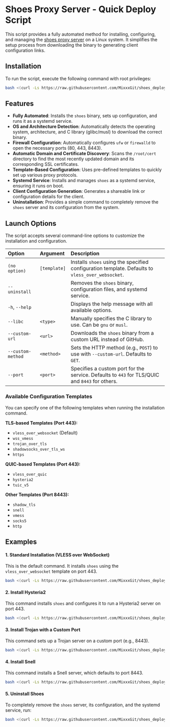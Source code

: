 # Shoes Proxy Server - Quick Deploy Script

This script provides a fully automated method for installing, configuring, and managing the [shoes proxy server](https://github.com/cfal/shoes) on a Linux system. It simplifies the setup process from downloading the binary to generating client configuration links.

## Installation

To run the script, execute the following command with root privileges:

```bash
bash <(curl -Ls https://raw.githubusercontent.com/MixxxGit/shoes_deploy/refs/heads/main/deploy_shoes.sh)
```

## Features

-   **Fully Automated**: Installs the `shoes` binary, sets up configuration, and runs it as a systemd service.
-   **OS and Architecture Detection**: Automatically detects the operating system, architecture, and C library (glibc/musl) to download the correct binary.
-   **Firewall Configuration**: Automatically configures `ufw` or `firewalld` to open the necessary ports (80, 443, 8443).
-   **Automatic Domain and Certificate Discovery**: Scans the `/root/cert` directory to find the most recently updated domain and its corresponding SSL certificates.
-   **Template-Based Configuration**: Uses pre-defined templates to quickly set up various proxy protocols.
-   **Systemd Service**: Installs and manages `shoes` as a systemd service, ensuring it runs on boot.
-   **Client Configuration Generation**: Generates a shareable link or configuration details for the client.
-   **Uninstallation**: Provides a simple command to completely remove the `shoes` server and its configuration from the system.

## Launch Options

The script accepts several command-line options to customize the installation and configuration.

| Option | Argument | Description |
| :--- | :--- | :--- |
| `(no option)` | `[template]` | Installs `shoes` using the specified configuration template. Defaults to `vless_over_websocket`. |
| `--uninstall` | | Removes the `shoes` binary, configuration files, and systemd service. |
| `-h`, `--help` | | Displays the help message with all available options. |
| `--libc` | `<type>` | Manually specifies the C library to use. Can be `gnu` or `musl`. |
| `--custom-url` | `<url>` | Downloads the `shoes` binary from a custom URL instead of GitHub. |
| `--custom-method` | `<method>` | Sets the HTTP method (e.g., `POST`) to use with `--custom-url`. Defaults to `GET`. |
| `--port` | `<port>` | Specifies a custom port for the service. Defaults to `443` for TLS/QUIC and `8443` for others. |

### Available Configuration Templates

You can specify one of the following templates when running the installation command.

**TLS-based Templates (Port 443):**

*   `vless_over_websocket` (Default)
*   `wss_vmess`
*   `trojan_over_tls`
*   `shadowsocks_over_tls_ws`
*   `https`

**QUIC-based Templates (Port 443):**

*   `vless_over_quic`
*   `hysteria2`
*   `tuic_v5`

**Other Templates (Port 8443):**

*   `shadow_tls`
*   `snell`
*   `vmess`
*   `socks5`
*   `http`

## Examples

#### 1. Standard Installation (VLESS over WebSocket)

This is the default command. It installs `shoes` using the `vless_over_websocket` template on port 443.

```bash
bash <(curl -Ls https://raw.githubusercontent.com/MixxxGit/shoes_deploy/refs/heads/main/deploy_shoes.sh)
```

#### 2. Install Hysteria2

This command installs `shoes` and configures it to run a Hysteria2 server on port 443.

```bash
bash <(curl -Ls https://raw.githubusercontent.com/MixxxGit/shoes_deploy/refs/heads/main/deploy_shoes.sh) hysteria2
```

#### 3. Install Trojan with a Custom Port

This command sets up a Trojan server on a custom port (e.g., 8443).

```bash
bash <(curl -Ls https://raw.githubusercontent.com/MixxxGit/shoes_deploy/refs/heads/main/deploy_shoes.sh) --port 8443 trojan_over_tls
```

#### 4. Install Snell

This command installs a Snell server, which defaults to port 8443.

```bash
bash <(curl -Ls https://raw.githubusercontent.com/MixxxGit/shoes_deploy/refs/heads/main/deploy_shoes.sh) snell
```

#### 5. Uninstall Shoes

To completely remove the `shoes` server, its configuration, and the systemd service, run:

```bash
bash <(curl -Ls https://raw.githubusercontent.com/MixxxGit/shoes_deploy/refs/heads/main/deploy_shoes.sh) --uninstall
```
